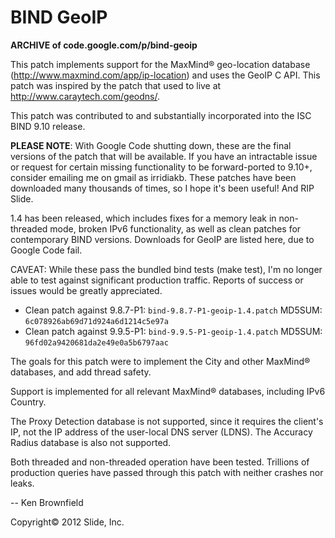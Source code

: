 # BIND GeoIP
**ARCHIVE of code.google.com/p/bind-geoip**

This patch implements support for the MaxMind® geo-location database (http://www.maxmind.com/app/ip-location) and uses the GeoIP C API. This patch was inspired by the patch that used to live at http://www.caraytech.com/geodns/.

This patch was contributed to and substantially incorporated into the ISC BIND 9.10 release.

**PLEASE NOTE**: With Google Code shutting down, these are the final versions of the patch that will be available. If you have an intractable issue or request for certain missing functionality to be forward-ported to 9.10+, consider emailing me on gmail as irridiakb. These patches have been downloaded many thousands of times, so I hope it's been useful! And RIP Slide.

1.4 has been released, which includes fixes for a memory leak in non-threaded mode, broken IPv6 functionality, as well as clean patches for contemporary BIND versions. Downloads for GeoIP are listed here, due to Google Code fail.

CAVEAT: While these pass the bundled bind tests (make test), I'm no longer able to test against significant production traffic. Reports of success or issues would be greatly appreciated.

* Clean patch against 9.8.7-P1: `bind-9.8.7-P1-geoip-1.4.patch`   MD5SUM: `6c078926ab69d71d924a6d1214c5e97a`
* Clean patch against 9.9.5-P1: `bind-9.9.5-P1-geoip-1.4.patch`   MD5SUM: `96fd02a9420681da2e49e0a5b6797aac`

The goals for this patch were to implement the City and other MaxMind® databases, and add thread safety.

Support is implemented for all relevant MaxMind® databases, including IPv6 Country.

The Proxy Detection database is not supported, since it requires the client's IP, not the IP address of the user-local DNS server (LDNS). The Accuracy Radius database is also not supported.

Both threaded and non-threaded operation have been tested. Trillions of production queries have passed through this patch with neither crashes nor leaks.

-- Ken Brownfield

Copyright© 2012 Slide, Inc.
